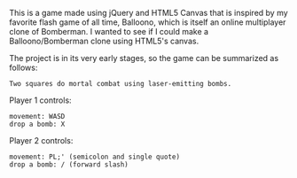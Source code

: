 This is a game made using jQuery and HTML5 Canvas that is inspired by my favorite flash game of all time, Balloono, which is itself an online multiplayer clone of Bomberman. I wanted to see if I could make a Balloono/Bomberman clone using HTML5's canvas.

The project is in its very early stages, so the game can be summarized as follows:

	Two squares do mortal combat using laser-emitting bombs.

Player 1 controls:

	movement: WASD
	drop a bomb: X

Player 2 controls:

	movement: PL;' (semicolon and single quote)
	drop a bomb: / (forward slash)